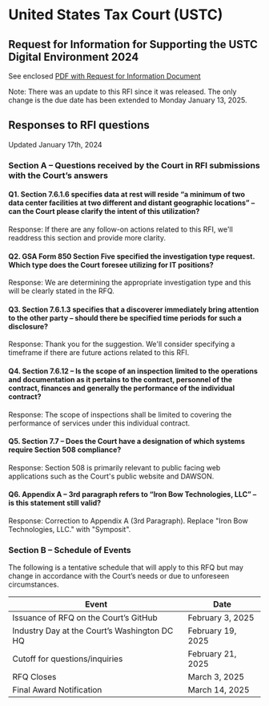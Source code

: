 # United States Tax Court (USTC)

## Request for Information for Supporting the USTC Digital Environment 2024

See enclosed [PDF with Request for Information Document](./USTC%20RFI%20Digital%20Environment%202024.pdf)

Note: There was an update to this RFI since it was released. The only change is the due date has been extended to Monday January 13, 2025. 

## Responses to RFI questions

Updated January 17th, 2024

### Section A – Questions received by the Court in RFI submissions with the Court’s answers

#### Q1.	Section 7.6.1.6 specifies data at rest will reside “a minimum of two data center facilities at two different and distant geographic locations” – can the Court please clarify the intent of this utilization?

Response: If there are any follow-on actions related to this RFI, we'll readdress this section and provide more clarity.

#### Q2.	GSA Form 850 Section Five specified the investigation type request. Which type does the Court foresee utilizing for IT positions?
Response: We are determining the appropriate investigation type and this will be clearly stated in the RFQ. 

#### Q3.	Section 7.6.1.3 specifies that a discoverer immediately bring attention to the other party – should there be specified time periods for such a disclosure?
Response:  Thank you for the suggestion. We'll consider specifying a timeframe if there are future actions related to this RFI.

#### Q4.	Section 7.6.12 – Is the scope of an inspection limited to the operations and documentation as it pertains to the contract, personnel of the contract, finances and generally the performance of the individual contract?
Response:  The scope of inspections shall be limited to covering the performance of services under this individual contract.

#### Q5.	Section 7.7 – Does the Court have a designation of which systems require Section 508 compliance?
Response: Section 508 is primarily relevant to public facing web applications such as the Court's public website and DAWSON.

#### Q6.	Appendix A – 3rd paragraph refers to “Iron Bow Technologies, LLC” – is this statement still valid?
Response: Correction to Appendix A (3rd Paragraph). Replace "Iron Bow Technologies, LLC." with "Symposit". 

### Section B – Schedule of Events

The following is a tentative schedule that will apply to this RFQ but may change in accordance with the Court’s needs or due to unforeseen circumstances.

| Event | Date |
| --- | --- |
| Issuance of RFQ on the Court’s GitHub | February 3, 2025 |
| Industry Day at the Court’s Washington DC HQ | February 19, 2025 |
| Cutoff for questions/inquiries | February 21, 2025 |
| RFQ Closes | March 3, 2025 |
| Final Award Notification | March 14, 2025 |
